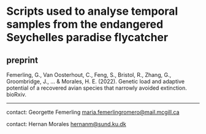 # Scripts used to analyse temporal samples from the endangered Seychelles paradise flycatcher

## preprint
Femerling, G., Van Oosterhout, C., Feng, S., Bristol, R., Zhang, G., Groombridge, J., ... & Morales, H. E. (2022). Genetic load and adaptive potential of a recovered avian species that narrowly avoided extinction. bioRxiv.

----
contact: Georgette Femerling
maria.femerlingromero@mail.mcgill.ca

contact: Hernan Morales
hernanm@sund.ku.dk
